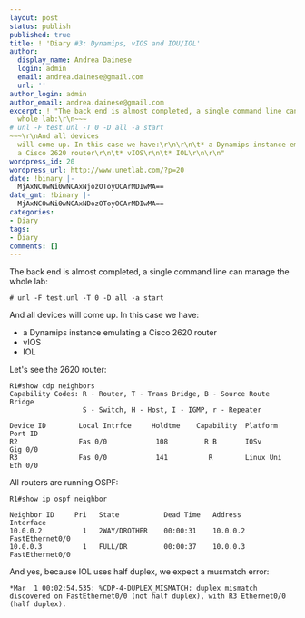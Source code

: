 ```yaml
---
layout: post
status: publish
published: true
title: ! 'Diary #3: Dynamips, vIOS and IOU/IOL'
author:
  display_name: Andrea Dainese
  login: admin
  email: andrea.dainese@gmail.com
  url: ''
author_login: admin
author_email: andrea.dainese@gmail.com
excerpt: ! "The back end is almost completed, a single command line can manage the
  whole lab:\r\n~~~
# unl -F test.unl -T 0 -D all -a start
~~~\r\nAnd all devices
  will come up. In this case we have:\r\n\r\n\t* a Dynamips instance emulating
  a Cisco 2620 router\r\n\t* vIOS\r\n\t* IOL\r\n\r\n"
wordpress_id: 20
wordpress_url: http://www.unetlab.com/?p=20
date: !binary |-
  MjAxNC0wNi0wNCAxNjozOToyOCArMDIwMA==
date_gmt: !binary |-
  MjAxNC0wNi0wNCAxNDozOToyOCArMDIwMA==
categories:
- Diary
tags:
- Diary
comments: []
---
```


The back end is almost completed, a single command line can manage the whole lab:
~~~
# unl -F test.unl -T 0 -D all -a start
~~~
And all devices will come up. In this case we have:

* a Dynamips instance emulating a Cisco 2620 router
* vIOS
* IOL

<a id="more"></a><a id="more-20"></a>

Let's see the 2620 router:
~~~
R1#show cdp neighbors
Capability Codes: R - Router, T - Trans Bridge, B - Source Route Bridge
                  S - Switch, H - Host, I - IGMP, r - Repeater

Device ID        Local Intrfce     Holdtme    Capability  Platform  Port ID
R2               Fas 0/0            108         R B       IOSv      Gig 0/0
R3               Fas 0/0            141          R        Linux Uni Eth 0/0
~~~
All routers are running OSPF:
~~~
R1#show ip ospf neighbor

Neighbor ID     Pri   State           Dead Time   Address         Interface
10.0.0.2          1   2WAY/DROTHER    00:00:31    10.0.0.2        FastEthernet0/0
10.0.0.3          1   FULL/DR         00:00:37    10.0.0.3        FastEthernet0/0
~~~
And yes, because IOL uses half duplex, we expect a musmatch error:
~~~
*Mar  1 00:02:54.535: %CDP-4-DUPLEX_MISMATCH: duplex mismatch discovered on FastEthernet0/0 (not half duplex), with R3 Ethernet0/0 (half duplex).
~~~

